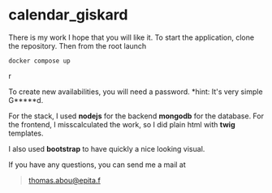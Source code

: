 # calendar_giskard
There is my work I hope that you will like it. 
To start the application, clone the repository.
Then from the root launch
```
docker compose up
```
r

To create new availabilities, you will need a password.
*hint: It's very simple G*****d.

For the stack, I used **nodejs** for the backend **mongodb** for the database.
For the frontend, I misscalculated the work, so I did plain html with **twig** templates.

I also used **bootstrap** to have quickly a nice looking visual.

If you have any questions, you can send me a mail at
> thomas.abou@epita.f

